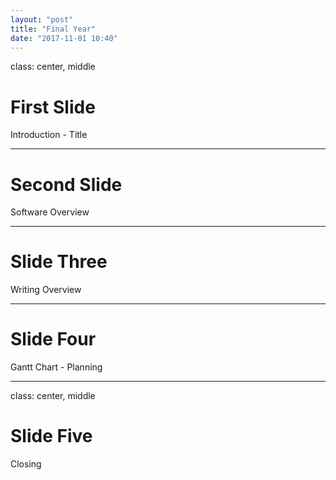 ```yaml
---
layout: "post"
title: "Final Year"
date: "2017-11-01 10:40"
---
```

class: center, middle
# First Slide

Introduction - Title

---

# Second Slide

Software Overview

---

# Slide Three

Writing Overview

---

# Slide Four

Gantt Chart - Planning

---

class: center, middle
# Slide Five

Closing
